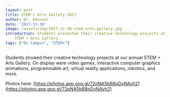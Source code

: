 ```yaml
---
layout: post
title: STEM + Arts Gallery 2017
author: Dr. Kessner
date: '2017-11-30'
image: /assets/img/2017-11-30-stem-arts-gallery.jpg
introduction: Students presented their creative technology projects at the
    STEM + Arts Gallery.
tags: ["On Campus", "STEM+"]
---
```


Students showed their creative technology projects at our annual STEM + Arts
Gallery.  On display were video games, interactive computer graphics
animations, programmable art, virtual reality applications, robotics, and more.

Photos here:
[https://photos.app.goo.gl/72pNA5bB8pDvNAyh2](https://photos.app.goo.gl/72pNA5bB8pDvNAyh2)


